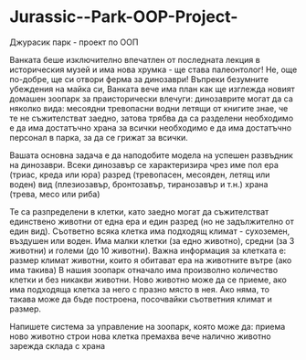 # Jurassic--Park-OOP-Project-

Джурасик парк - проект по ООП

Ванката беше изключително впечатлен от последната лекция в историческия музей и има нова хрумка - ще става палеонтолог! Не, още по-добре, ще си отвори ферма за динозаври!
Въпреки безумните убеждения на майка си, Ванката вече има план как ще изглежда новият домашен зоопарк за праисторически влечуги:
динозаврите могат да са няколко вида:
месоядни
тревопасни
водни
летящи
от книгите знае, че те не съжителстват заедно, затова трябва да са разделени
необходимо е да има достатъчно храна за всички
необходимо е да има достатъчно персонал в парка, за да се грижат за всички.

Вашата основна задача е да наподобите модела на успешен развъдник на динозаври.
Всеки динозавър се характеризира чрез
име
пол 
ера (триас, креда или юра) 
разред  (тревопасен, месояден, летящ или воден)
вид (плезиозавър, бронтозавър, тиранозавър и т.н.)
храна (трева, месо или риба)

Те са разпределени в клетки, като заедно могат да съжителстват единствено животни от една ера и един разред (но не задължително от един вид). 
Съответно всяка клетка  има подходящ климат - сухоземен, въздушен или воден. Има малки клетки (за едно животно), средни (за 3 животни) и големи (до 10 животни).
Важна информация за клетката е:
размер 
климат
животни, които я обитават
ера на животните вътре (ако има такива)
В нашия зоопарк отначало има произволно количество клетки и без никакви животни. Ново животно може да се приеме, ако има подходяща клетка за него с празно място в нея. 
Ако няма, то такава може да бъде построена, посочвайки съответния климат и размер.

Напишете система за управление на зоопарк, която може да:
приема ново животно
строи нова клетка
премахва вече налично животно
зарежда склада с храна
